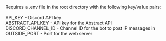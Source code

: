 Requires a .env file in the root directory with the following key/value pairs:  
<br>
API_KEY - Discord API key  
ABSTRACT_API_KEY - API key for the Abstract API  
DISCORD_CHANNEL_ID - Channel ID for the bot to post IP messages in  
OUTSIDE_PORT - Port for the web server  

